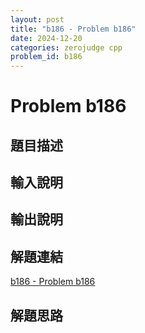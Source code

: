 ```yaml
---
layout: post
title: "b186 - Problem b186"
date: 2024-12-20
categories: zerojudge cpp
problem_id: b186
---
```


# Problem b186

## 題目描述



## 輸入說明



## 輸出說明



## 解題連結

[b186 - Problem b186](https://zerojudge.tw/ShowProblem?problemid=b186)

## 解題思路

